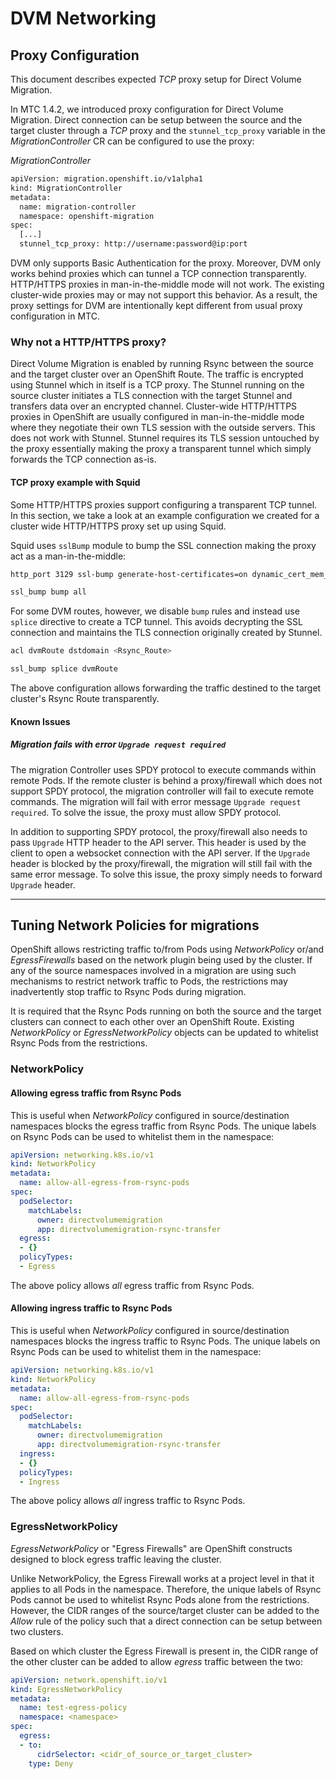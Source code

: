 # DVM Networking

## Proxy Configuration

This document describes expected _TCP_ proxy setup for Direct Volume Migration.

In MTC 1.4.2, we introduced proxy configuration for Direct Volume Migration. Direct connection can be setup between the source and the target cluster through a _TCP_ proxy and the `stunnel_tcp_proxy` variable in the _MigrationController_ CR can be configured to use the proxy: 

_MigrationController_
```sh
apiVersion: migration.openshift.io/v1alpha1
kind: MigrationController
metadata:
  name: migration-controller
  namespace: openshift-migration
spec:
  [...]
  stunnel_tcp_proxy: http://username:password@ip:port
```

DVM only supports Basic Authentication for the proxy. Moreover, DVM only works behind proxies which can tunnel a TCP connection transparently. HTTP/HTTPS proxies in man-in-the-middle mode will not work. The existing cluster-wide proxies may or may not support this behavior. As a result, the proxy settings for DVM are intentionally kept different from usual proxy configuration in MTC.

### Why not a HTTP/HTTPS proxy?

Direct Volume Migration is enabled by running Rsync between the source and the target cluster over an OpenShift Route. The traffic is encrypted using Stunnel which in itself is a TCP proxy. The Stunnel running on the source cluster initiates a TLS connection with the target Stunnel and transfers data over an encrypted channel. Cluster-wide HTTP/HTTPS proxies in OpenShift are usually configured in man-in-the-middle mode where they negotiate their own TLS session with the outside servers. This does not work with Stunnel. Stunnel requires its TLS session untouched by the proxy essentially making the proxy a transparent tunnel which simply forwards the TCP connection as-is.

#### TCP proxy example with Squid

Some HTTP/HTTPS proxies support configuring a transparent TCP tunnel. In this section, we take a look at an example configuration we created for a cluster wide HTTP/HTTPS proxy set up using Squid. 

Squid uses `sslBump` module to bump the SSL connection making the proxy act as a man-in-the-middle:

```sh
http_port 3129 ssl-bump generate-host-certificates=on dynamic_cert_mem_cache_size=4MB cert=<ca_cert> key=<ca_key> cafile=<ca_file>

ssl_bump bump all
```

For some DVM routes, however, we disable `bump` rules and instead use `splice` directive to create a TCP tunnel. This avoids decrypting the SSL connection and maintains the TLS connection originally created by Stunnel.  

```sh
acl dvmRoute dstdomain <Rsync_Route> 

ssl_bump splice dvmRoute
```

The above configuration allows forwarding the traffic destined to the target cluster's Rsync Route transparently.

#### Known Issues

##### Migration fails with error `Upgrade request required` 

The migration Controller uses SPDY protocol to execute commands within remote Pods. If the remote cluster is behind a proxy/firewall which does not support SPDY protocol, the migration controller will fail to execute remote commands. The migration will fail with error message `Upgrade request required`. To solve the issue, the proxy must allow SPDY protocol.

In addition to supporting SPDY protocol, the proxy/firewall also needs to pass `Upgrade` HTTP header to the API server. This header is used by the client to open a websocket connection with the API server. If the `Upgrade` header is blocked by the proxy/firewall, the migration will still fail with the same error message. To solve this issue, the proxy simply needs to forward `Upgrade` header.

---

## Tuning Network Policies for migrations

OpenShift allows restricting traffic to/from Pods using _NetworkPolicy_ or/and _EgressFirewalls_ based on the network plugin being used by the cluster. If any of the source namespaces involved in a migration are using such mechanisms to restrict network traffic to Pods, the restrictions may inadvertently stop traffic to Rsync Pods during migration. 

It is required that the Rsync Pods running on both the source and the target clusters can connect to each other over an OpenShift Route. Existing _NetworkPolicy_ or _EgressNetworkPolicy_ objects can be updated to whitelist Rsync Pods from the restrictions. 

### NetworkPolicy

#### Allowing egress traffic from Rsync Pods

This is useful when _NetworkPolicy_ configured in source/destination namespaces blocks the egress traffic from Rsync Pods. The unique labels on Rsync Pods can be used to whitelist them in the namespace:

```yaml
apiVersion: networking.k8s.io/v1
kind: NetworkPolicy
metadata:
  name: allow-all-egress-from-rsync-pods
spec:
  podSelector:
    matchLabels:
      owner: directvolumemigration
      app: directvolumemigration-rsync-transfer
  egress:
  - {}
  policyTypes:
  - Egress
```

The above policy allows *all* egress traffic from Rsync Pods.

#### Allowing ingress traffic to Rsync Pods

This is useful when _NetworkPolicy_ configured in source/destination namespaces blocks the ingress traffic to Rsync Pods. The unique labels on Rsync Pods can be used to whitelist them in the namespace:

```yaml
apiVersion: networking.k8s.io/v1
kind: NetworkPolicy
metadata:
  name: allow-all-egress-from-rsync-pods
spec:
  podSelector:
    matchLabels:
      owner: directvolumemigration
      app: directvolumemigration-rsync-transfer
  ingress:
  - {}
  policyTypes:
  - Ingress
```

The above policy allows *all* ingress traffic to Rsync Pods.

### EgressNetworkPolicy

_EgressNetworkPolicy_ or "Egress Firewalls" are OpenShift constructs designed to block egress traffic leaving the cluster.

Unlike NetworkPolicy, the Egress Firewall works at a project level in that it applies to all Pods in the namespace. Therefore, the unique labels of Rsync Pods cannot be used to whitelist Rsync Pods alone from the restrictions. However, the CIDR ranges of the source/target cluster can be added to the _Allow_ rule of the policy such that a direct connection can be setup between two clusters.

Based on which cluster the Egress Firewall is present in, the CIDR range of the other cluster can be added to allow _egress_ traffic between the two:

```yaml
apiVersion: network.openshift.io/v1
kind: EgressNetworkPolicy
metadata:
  name: test-egress-policy
  namespace: <namespace>
spec:
  egress:
  - to:
      cidrSelector: <cidr_of_source_or_target_cluster>
    type: Deny
```

